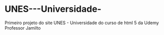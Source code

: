 # UNES---Universidade-
Primeiro projeto do site UNES - Universidade do curso de html 5 da  Udemy  Professor Jamilto
